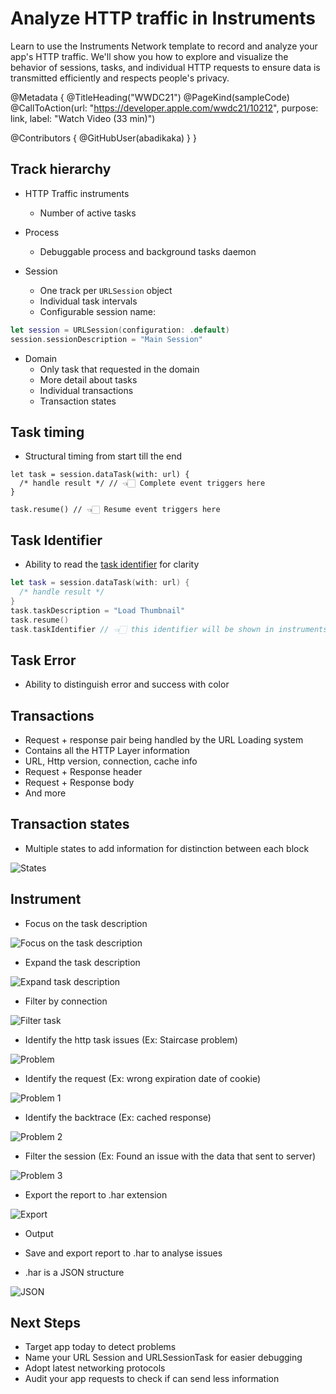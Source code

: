 # Analyze HTTP traffic in Instruments 

Learn to use the Instruments Network template to record and analyze your app's HTTP traffic. We'll show you how to explore and visualize the behavior of sessions, tasks, and individual HTTP requests to ensure data is transmitted efficiently and respects people's privacy.

@Metadata {
   @TitleHeading("WWDC21")
   @PageKind(sampleCode)
   @CallToAction(url: "https://developer.apple.com/wwdc21/10212", purpose: link, label: "Watch Video (33 min)")

   @Contributors {
      @GitHubUser(abadikaka)
   }
}



## Track hierarchy

- HTTP Traffic instruments
  - Number of active tasks

- Process
  - Debuggable process and background tasks daemon

- Session
  - One track per `URLSession` object
  - Individual task intervals
  - Configurable session name:

```swift
let session = URLSession(configuration: .default)
session.sessionDescription = "Main Session"
```

- Domain
  - Only task that requested in the domain
  - More detail about tasks
  - Individual transactions
  - Transaction states

## Task timing

- Structural timing from start till the end

```
let task = session.dataTask(with: url) {
  /* handle result */ // 👈🏻 Complete event triggers here
}

task.resume() // 👈🏻 Resume event triggers here
```

## Task Identifier

- Ability to read the [task identifier][taskIdentifier] for clarity

```swift
let task = session.dataTask(with: url) {
  /* handle result */
}
task.taskDescription = "Load Thumbnail"
task.resume()
task.taskIdentifier // 👈🏻 this identifier will be shown in instruments
```

## Task Error

- Ability to distinguish error and success with color

## Transactions

- Request + response pair being handled by the URL Loading system
- Contains all the HTTP Layer information
- URL, Http version, connection, cache info
- Request + Response header
- Request + Response body
- And more

## Transaction states

- Multiple states to add information for distinction between each block

![States][8]

## Instrument

- Focus on the task description

![Focus on the task description][11]

- Expand the task description

![Expand task description][12]

- Filter by connection

![Filter task][13]

- Identify the http task issues (Ex: Staircase problem)

![Problem][14]

- Identify the request (Ex: wrong expiration date of cookie)

![Problem 1][15]

- Identify the backtrace (Ex: cached response)

![Problem 2][16]

- Filter the session (Ex: Found an issue with the data that sent to server)

![Problem 3][17]

- Export the report to .har extension

![Export][18]

- Output

- Save and export report to .har to analyse issues
- .har is a JSON structure

![JSON][19]

## Next Steps
- Target app  today to detect problems
- Name your URL Session and URLSessionTask for easier debugging
- Adopt latest networking protocols
- Audit your app requests to check if can send less information

[8]: 8.png
[11]: 11.png
[12]: 12.png
[13]: 13.png
[14]: 14.png
[15]: 15.png
[16]: 16.png
[17]: 17.png
[18]: 18.png
[19]: 19.png

[taskIdentifier]: https://developer.apple.com/documentation/foundation/nsurlsessiontask/1411231-taskidentifier